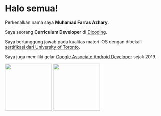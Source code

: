# Halo semua! 

Perkenalkan nama saya **Muhamad Farras Azhary**.

Saya seorang **Curriculum Developer** di [Dicoding](https://www.dicoding.com/).

Saya bertanggung jawab pada kualitas materi iOS dengan dibekali [sertifikasi dari University of Toronto](https://www.coursera.org/account/accomplishments/specialization/CLKJD8XBXJ3M).

Saya juga memiliki gelar [Google Associate Android Developer](https://www.credential.net/h5deoi5h) sejak 2019.

<p align="left">
<a href="https://github.com/farrasazhary">
  <img height="150em" src="https://github-readme-stats-eight-theta.vercel.app/api?username=farrasazhary&show_icons=true&theme=algolia&include_all_commits=true&count_private=true"/>
  <img height="150em" src="https://github-readme-stats-eight-theta.vercel.app/api/top-langs/?username=farrasazhary&layout=compact&langs_count=8&theme=algolia"/>
</a>
</p>

